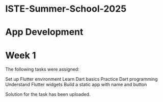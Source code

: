 # ISTE-Summer-School-2025
# App Development
# Week 1

The following tasks were assigned:

Set up Flutter environment
Learn Dart basics
Practice Dart programming
Understand Flutter widgets
Build a static app with name and button

Solution for the task has been uploaded.